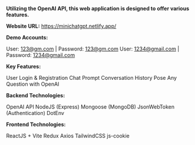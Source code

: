 
**Utilizing the OpenAI API, this web application is designed to offer various features.**

**Website URL:** https://minichatgpt.netlify.app/

**Demo Accounts:**

User: 123@gm.com | Password: 123@gm.com
User: 1234@gmail.com | Password: 1234@gmail.com

**Key Features:**

User Login & Registration
Chat Prompt
Conversation History
Pose Any Question with OpenAI

**Backend Technologies:**

OpenAI API
NodeJS (Express)
Mongoose (MongoDB)
JsonWebToken (Authentication)
DotEnv

**Frontend Technologies:**

ReactJS + Vite
Redux
Axios
TailwindCSS
js-cookie
